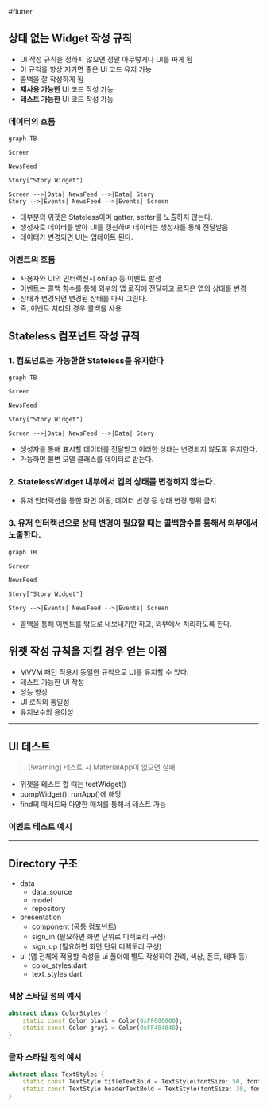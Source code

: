 #flutter

## 상태 없는 Widget 작성 규칙
- UI 작성 규칙을 정하지 않으면 정말 아무렇게나 UI를 짜게 됨
- 이 규칙을 항상 지키면 좋은 UI 코드 유지 가능
- 콜백을 잘 작성하게 됨
- **재사용 가능한** UI 코드 작성 가능
- **테스트 가능한** UI 코드 작성 가능


### 데이터의 흐름

```mermaid
graph TB

Screen

NewsFeed

Story["Story Widget"]

Screen -->|Data| NewsFeed -->|Data| Story
Story -->|Events| NewsFeed -->|Events| Screen
```

- 대부분의 위젯은 Stateless이며 getter, setter를 노출하지 않는다.
- 생성자로 데이터를 받아 UI를 갱신하며 데이터는 생성자를 통해 전달받음
- 데이터가 변경되면 UI는 업데이트 된다.

### 이벤트의 흐름
- 사용자와 UI의 인터랙션시 onTap 등 이벤트 발생
- 이벤트는 콜백 함수를 통해 외부의 앱 로직에 전달하고 로직은 앱의 상태를 변경
- 상태가 변경되면 변경된 상태를 다시 그린다.
- 즉, 이벤트 처리의 경우 콜백을 사용


## Stateless 컴포넌트 작성 규칙
### 1. 컴포넌트는 가능한한 Stateless를 유지한다
```mermaid
graph TB

Screen

NewsFeed

Story["Story Widget"]

Screen -->|Data| NewsFeed -->|Data| Story
```
- 생성자를 통해 표시할 데이터를 전달받고 이러한 상태는 변경되지 않도록 유지한다.
- 가능하면 불변 모델 클래스를 데이터로 받는다.
	
### 2. StatelessWidget 내부에서 앱의 상태를 변경하지 않는다.

- 유저 인터랙션을 통한 화면 이동, 데이터 변경 등 상태 변경 행위 금지

### 3. 유저 인터랙션으로 상태 변경이 필요할 때는 콜백함수를 통해서 외부에서 노출한다.
```mermaid
graph TB

Screen

NewsFeed

Story["Story Widget"]

Story -->|Events| NewsFeed -->|Events| Screen
```
- 콜백을 통해 이벤트를 밖으로 내보내기만 하고, 외부에서 처리하도록 한다.

## 위젯 작성 규칙을 지킬 경우 얻는 이점
- MVVM 패턴 적용시 동일한 규칙으로 UI를 유지할 수 있다.
- 테스트 가능한 UI 작성
- 성능 향상
- UI 로직의 통일성
- 유지보수의 용이성

---
## UI 테스트
> [!warning] 테스트 시 MaterialApp이 없으면 실패

- 위젯을 테스트 할 때는 testWidget()
- pumpWidget(): runApp()에 해당
- find의 메서드와 다양한 매처를 통해서 테스트 가능
### 이벤트 테스트 예시


---
## Directory 구조
- data
	- data_source
	- model
	- repository
- presentation
	- component (공통 컴포넌트)
	- sign_in (필요하면 화면 단위로 디렉토리 구성)
	- sign_up (필요하면 화면 단위 디렉토리 구성)
- ui (앱 전체에 적용할 속성을 ui 폴더에 별도 작성하여 관리, 색상, 폰트, 테마 등)
	- color_styles.dart 
	- text_styles.dart

### 색상 스타일 정의 예시
```dart
abstract class ColorStyles {
	static const Color black = Color(0xFF000000);
	static const Color gray1 = Color(0xFF484848);
}
```

### 글자 스타일 정의 예시

```dart
abstract class TextStyles {
	static const TextStyle titleTextBold = TextStyle(fontSize: 50, fontWeight: FontWeight.bold, fontFamily: 'Poppins');
	static const TextStyle headerTextBold = TextStyle(fontSize: 30, fontWeight: FontWeight.bold, fontFamily: 'Poppins');
}
```